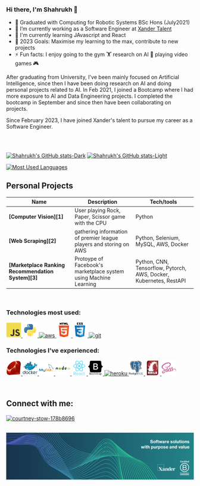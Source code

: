 ### Hi there, I'm Shahrukh 👋

- 🌱  Graduated with Computing for Robotic Systems BSc Hons (July2021)
- 🔭  I’m currently working as a Software Engineer at [Xander Talent](https://www.xandertalent.com/)
- 🌱  I'm currently learning JAvascript and React
- 🥅  2023 Goals: Maximise my learning to the max, contribute to new projects
- ⚡  Fun facts: I enjoy going to the gym 🏋️ research on AI 🥁 playing video games 🎮

After graduating from University, I've been mainly focused on Artificial Intelligence, since then I have been doing research on AI and doing personal projects related to AI. In Feb 2021, I joined a Bootcamp where I had more exposure to AI and Data Engineering projects. I completed the bootcamp in September and since then have been collaborating on projects.

Since February 2023, I have joined Xander's talent to pursue my career as a Software Engineer.

##
<br/>

[![Shahrukh's GitHub stats-Dark](https://github-readme-stats.vercel.app/api?username=Scharukh7&show_icons=true&theme=dark#gh-dark-mode-only)](https://github.com/anuraghazra/github-readme-stats#gh-dark-mode-only)
[![Shahrukh's GitHub stats-Light](https://github-readme-stats.vercel.app/api?username=Scharukh7&show_icons=true&theme=default#gh-light-mode-only)](https://github.com/anuraghazra/github-readme-stats#gh-light-mode-only)


[![Most Used Languages](https://github-readme-stats.vercel.app/api/top-langs/?username=Scharukh7&layout=compact)](https://github.com/Scharukh7/github-readme-stats)

## <a name="projects">Personal Projects</a>

| Name                         | Description                     | Tech/tools                                                        |
| -----------------------------| ------------------------        | ----------------------
| **[Computer Vision][1]**      | User playing Rock, Paper, Scissor game with the CPU      | Python
| **[Web Scraping][2]**       | gathering information of premier league players and storing on AWS | Python, Selenium, MySQL, AWS, Docker
| **[Marketplace Ranking Recommendation System][3]**    | Protoype of Facebook's marketplace system using Machine Learning  | Python, CNN, Tensorflow, Pytorch, AWS, Docker, Kubernetes, RestAPI   

<br/>

### Technologies most used:
<p align="left"> <a href="https://developer.mozilla.org/en-US/docs/Web/JavaScript" target="_blank" rel="noreferrer"> <img src="https://raw.githubusercontent.com/devicons/devicon/master/icons/javascript/javascript-original.svg" alt="javascript" width="40" height="40"/> </a> <a href="https://www.python.org" target="_blank" rel="noreferrer"> <img src="https://raw.githubusercontent.com/devicons/devicon/master/icons/python/python-original.svg" alt="python" width="40" height="40"/> </a>   <a href="https://aws.amazon.com" target="_blank" rel="noreferrer"> <img src="https://cdn.jsdelivr.net/gh/devicons/devicon/icons/amazonwebservices/amazonwebservices-original.svg" alt="aws" width="40" height="40"/> </a> <a href="https://www.w3.org/html/" target="_blank" rel="noreferrer"> <img src="https://raw.githubusercontent.com/devicons/devicon/master/icons/html5/html5-original-wordmark.svg" alt="html5" width="40" height="40"/> </a> <a href="https://www.w3schools.com/css/" target="_blank" rel="noreferrer"> <img src="https://raw.githubusercontent.com/devicons/devicon/master/icons/css3/css3-original-wordmark.svg" alt="css3" width="40" height="40"/> </a> <a href="https://git-scm.com/" target="_blank" rel="noreferrer"> <img src="https://www.vectorlogo.zone/logos/git-scm/git-scm-icon.svg" alt="git" width="40" height="40"/> </a> </p>

### Technologies I've experienced:
<p align="left"> <a href="https://www.ruby-lang.org/en/" target="_blank" rel="noreferrer"> <img src="https://raw.githubusercontent.com/devicons/devicon/master/icons/ruby/ruby-original.svg" alt="ruby" width="40" height="40"/> </a> <a href="https://www.docker.com/" target="_blank" rel="noreferrer"> <img src="https://raw.githubusercontent.com/devicons/devicon/master/icons/docker/docker-original-wordmark.svg" alt="docker" width="40" height="40"/> </a> <a href="https://www.mysql.com/" target="_blank" rel="noreferrer"> <img src="https://raw.githubusercontent.com/devicons/devicon/master/icons/mysql/mysql-original-wordmark.svg" alt="mysql" width="40" height="40"/> </a> <a href="https://nodejs.org" target="_blank" rel="noreferrer"> <img src="https://raw.githubusercontent.com/devicons/devicon/master/icons/nodejs/nodejs-original-wordmark.svg" alt="nodejs" width="40" height="40"/> </a>  <a href="https://reactjs.org/" target="_blank" rel="noreferrer"> <img src="https://raw.githubusercontent.com/devicons/devicon/master/icons/react/react-original-wordmark.svg" alt="react" width="40" height="40"/> </a> <a href="https://getbootstrap.com" target="_blank" rel="noreferrer"> <img src="https://raw.githubusercontent.com/devicons/devicon/master/icons/bootstrap/bootstrap-plain-wordmark.svg" alt="bootstrap" width="40" height="40"/> </a> <a href="https://heroku.com" target="_blank" rel="noreferrer"> <img src="https://www.vectorlogo.zone/logos/heroku/heroku-icon.svg" alt="heroku" width="40" height="40"/> </a> <a href="https://www.postgresql.org" target="_blank" rel="noreferrer"> <img src="https://raw.githubusercontent.com/devicons/devicon/master/icons/postgresql/postgresql-original-wordmark.svg" alt="postgresql" width="40" height="40"/> </a> <a href="https://rubyonrails.org" target="_blank" rel="noreferrer"> <img src="https://raw.githubusercontent.com/devicons/devicon/master/icons/rails/rails-original-wordmark.svg" alt="rails" width="40" height="40"/> </a> <a href="https://sass-lang.com" target="_blank" rel="noreferrer"> <img src="https://raw.githubusercontent.com/devicons/devicon/master/icons/sass/sass-original.svg" alt="sass" width="40" height="40"/> </a>
          
</p>
<br/>

## Connect with me:

<a href="https://linkedin.com/in/shahrukh-shah-8b555a171" target="blank"><img align="center" src="https://cdn.jsdelivr.net/gh/devicons/devicon/icons/linkedin/linkedin-original.svg" alt="courtney-stow-178b8696" height="40" width="40" /></a>
<br/>

##
<img src="https://raw.githubusercontent.com/OliverCadman/OliverCadman/master/assets/images/LinkedIn%20Software%20%26%20Data%20Engineering.png"></img>
